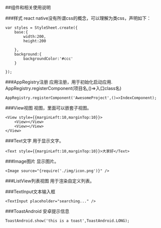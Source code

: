 ##组件和相关使用说明

###样式
react native没有所谓css的概念，可以理解为类css，声明如下：

```
var styles = StyleSheet.create({
    base:{
        width:200,
        height:200

    },
    background:{
        backgroundColor:'#ccc'
    }

});

```
###AppRegistry注册
应用注册，用于初始化启动应用.<br />
AppRegistry.registerComponent(项目名,()=>入口class名)

```
AppRegistry.registerComponent('AwesomeProject',()=>IndexComponent);
```
###View视图
视图，里面可以嵌套子视图。

```
<View style={{marginLeft:10,marginTop:10}}>
    <View></View>
    <View></View>
</View>
```
###Text文字
用于显示文字。

```
<Text style={{marginLeft:10,marginTop:10}}>大家好</Text>
```

###Image图片
显示图片。
```
<Image source="{require('./img/icon.png')}" />
```

###ListView列表视图
用于渲染自定义列表。

###TextInput文本输入框

```
<TextInput placeholder="searching..." />
```
###ToastAndroid 安卓提示信息

```
ToastAndroid.show('this is a toast',ToastAndroid.LONG);
```